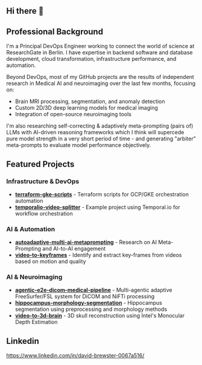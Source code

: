 ## Hi there 👋

## Professional Background
I'm a Principal DevOps Engineer working to connect the world of science at ResearchGate in Berlin. I have expertise in backend software and database development, cloud transformation, infrastructure performance, and automation. 

Beyond DevOps, most of my GitHub projects are the results of independent research in Medical AI and neuroimaging over the last few months, focusing on:
- Brain MRI processing, segmentation, and anomaly detection
- Custom 2D/3D deep learning models for medical imaging
- Integration of open-source neuroimaging tools
  
I'm also researching self-correcting & adaptively meta-prompting (pairs of) LLMs with AI-driven reasoning frameworks which I think will supercede pure model strength in a very short period of time - and generating "arbiter" meta-prompts to evaluate model performance objectively.

## Featured Projects

### Infrastructure & DevOps
- **[terraform-gke-scripts](https://github.com/davidj-brewster/terraform-gke-scripts)** - Terraform scripts for GCP/GKE orchestration automation
- **[temporalio-video-splitter](https://github.com/davidj-brewster/temporalio-video-splitter)** - Example project using Temporal.io for workflow orchestration

### AI & Automation
- **[autoadaptive-multi-ai-metaprompting](https://github.com/davidj-brewster/autoadaptive-multi-ai-metaprompting)** - Research on AI Meta-Prompting and AI-to-AI engagement
- **[video-to-keyframes](https://github.com/davidj-brewster/video-to-keyframes)** - Identify and extract key-frames from videos based on motion and quality

### AI & Neuroimaging
- **[agentic-e2e-dicom-medical-pipeline](https://github.com/davidj-brewster/agentic-e2e-dicom-medical-pipeline)** - Multi-agentic adaptive FreeSurfer/FSL system for DiCOM and NiFTi processing
- **[hippocampus-morphology-segmentation](https://github.com/davidj-brewster/hippocampus-morphology-segmentation)** - Hippocampus segmentation using preprocessing and morphology methods
- **[video-to-3d-brain](https://github.com/davidj-brewster/video-to-3d-brain)** - 3D skull reconstruction using Intel's Monocular Depth Estimation

## Linkedin

https://www.linkedin.com/in/david-brewster-0067a516/
